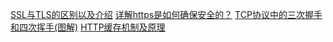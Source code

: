 
















































[SSL与TLS的区别以及介绍](https://kb.cnblogs.com/page/197396/)
[详解https是如何确保安全的？](http://www.wxtlife.com/2016/03/27/%E8%AF%A6%E8%A7%A3https%E6%98%AF%E5%A6%82%E4%BD%95%E7%A1%AE%E4%BF%9D%E5%AE%89%E5%85%A8%E7%9A%84%EF%BC%9F/)
[TCP协议中的三次握手和四次挥手(图解)](https://blog.csdn.net/whuslei/article/details/6667471/)
[HTTP缓存机制及原理](http://www.cnblogs.com/chenqf/p/6386163.html)
